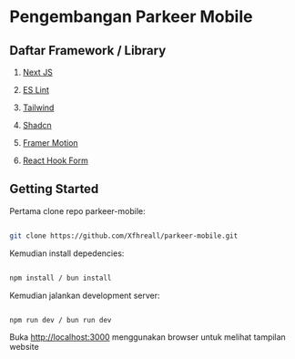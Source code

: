 # Pengembangan Parkeer Mobile

## Daftar Framework / Library

1. [Next JS](https://nextjs.org/)

2. ‌[ES Lint](https://eslint.org/)

3. ‌[Tailwind](https://tailwindcss.com/)

4. ‌[Shadcn](https://ui.shadcn.com/)

5. [Framer Motion](https://www.framer.com/motion/)

6. ‌[React Hook Form](https://www.react-hook-form.com/)

## Getting Started

Pertama clone repo parkeer-mobile:

```bash

git clone https://github.com/Xfhreall/parkeer-mobile.git

```

Kemudian install depedencies:

```bash

npm install / bun install

```

Kemudian jalankan development server:

```bash

npm run dev / bun run dev

```

Buka [http://localhost:3000](http://localhost:3000) menggunakan browser untuk melihat tampilan website

